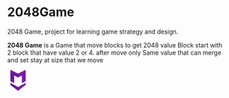 # 2048Game
2048 Game, project for learning game strategy and design.

**2048 Game** is a Game that move blocks to get 2048 value Block start with 2 block that have value 2 or 4. 
after move only Same value that can merge and set stay at size that we move

![alt text](https://github.com/adam-p/markdown-here/raw/master/src/common/images/icon48.png "Logo Title Text 1")

